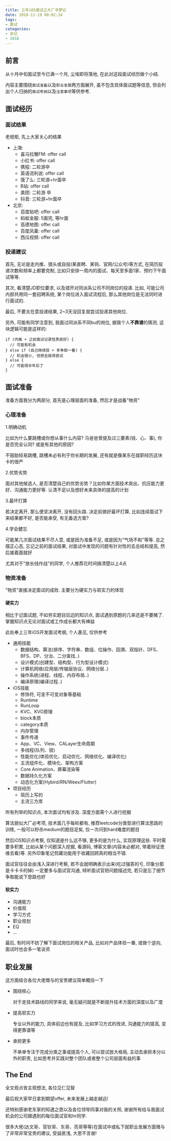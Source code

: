 ```yaml
---
title: 三年iOS面试之大厂寻梦记
date: 2018-11-19 00:02:24
tags: 
- 面试
categories:
- 杂记
- 2018
---
```


## 前言

从十月中旬面试至今已满一个月, 尘埃即将落地, 在此对这段面试经历做个小结.

内容主要围绕`面试准备`以及`职业发展`两方面展开, 虽不包含具体面试题等信息, 但会列出个人归纳的`面试考纲`以及`注意事项`等供参考.

<!-- more -->

## 面试经历

### 面试结果

老规矩, 先上大家关心的结果

* 上海:
  * 喜马拉雅FM: offer call
  * 小红书: offer call
  * 携程: 二轮游卒
  * 英语流利说: offer call
  * 饿了么: 三轮游+hr面卒
  * B站: offer call
  * 美团: 二轮游 卒
  * 抖音: 三轮游+hr面卒
* 北京:
  * 百度贴吧: offer call
  * 蚂蚁金服: 5面完, 等hr面
  * 高德地图: offer call
  * 百度凤巢: offer call
  * 西瓜视频: offer call

### 投递建议

首先, 无论是走内推、猎头或自投(某直聘、某钩、官网/公众号)等方式, 在简历投递次数和频率上都要克制, 比如只安排一周内的面试、每天至多面1家、预约下午面试等等.

其次, 看清楚JD职位要求, 以及错开对同派系公司不同岗位的投递. 比如, 可能公司内部共用同一套招聘系统, 某个岗位进入面试流程后, 那么其他岗位是无法同时进行面试的. 

最后, 不要太在意投递结果, 2~3天没回复就尝试投递其他岗位.

另外, 可能有同学注意到, 我面过同派系不同bu的岗位, 据我个人**不靠谱**的猜测, 这块逻辑可能是这样的:

```
if (内推 + 之前面试记录性质良好) {
  // 可能有机会
} else if (自己继续投 + 多争取一番) {
  // 机会很小, 但想去就得尝试
} else {
  // 可能得半年后了
}
```

## 面试准备

准备方面我分为两部分, 首先是心理层面的准备, 然后才是战备"物资"

### 心理准备

1.明确动机
  
   比如为什么要跳槽或你想从事什么内容? 马爸爸曾提及过三要素(钱、心、事), 你是否完全认同? 或是有其他的原因? 

   不鼓励轻易跳槽, 跳槽未必有利于你长期的发展, 还有就是像某东在就职经历这块卡的很严
  
2.优势劣势
  
   面对其他候选人, 是否清楚自己的优势劣势？比如你某方面技术突出、抗压能力更好、沟通能力更好等. 认清不足以及想好未来具体的提高的计划
  
3.最坏打算

   若决定离开, 那么便坚决离开, 没有回头路. 决定前做好最坏打算, 比如连续面试下来结果都不好, 是否能承受, 有无备选方案? 
  
4.学会健忘

   可能某几次面试结果不尽人意, 或是因为准备不足, 或是因为"气场不和"等等. 总之摆正心态, 忘记之前的面试结果, 对面试中发现的问题有针对性的去总结和提高, 然后接着面就好

尤其对于"放长线作战"的同学, 个人推荐花时间搞清楚以上4点

### 物资准备

"物资"直接决定面试的成败. 主要分为硬实力与软实力的体现

#### 硬实力

相比于记面试题, 不如夯实题目后边的知识点, 面试遇到原题的几率还是不要赌了. 掌握知识点无论对面试或工作成长都大有裨益

此处奉上三年iOS开发面试考纲, 个人愚见, 仅供参考

* 通用技能
	* 数据结构、算法(排序、字符串、数组、位操作、回溯、双指针、DFS、BFS、DP、分治、二分查找..)
	* 设计模式(创建型、结构型、行为型设计模式)
	* 计算机网络(应用层/传输层协议、网络分层..)
	* 操作系统(进程、线程、内存布局..)
	* 编译原理(编译过程..)
* iOS技能
	* 修饰符, 可变不可变对象等基础
	* Runtime
	* RunLoop
	* KVC、KVO原理
	* block本质
	* category本质
	* 内存管理
	* 事件传递
	* App、VC、View、CALayer生命周期
	* 多线程(队列、锁)
	* 性能优化(体验优化、启动优化、网络优化、编译优化)
	* 主流组件化、模块化、架构方案
	* Core Animation、屏幕渲染等
	* 数据持久化方案
	* 动态化方案(Hybird/RN/Weex/Flutter)
* 项目经历
	* 简历上写的
	* 主流三方库

所有列举的知识点, 本次面试均有涉及. 深度方面需个人进行挖掘

算法貌似大厂必考项, 技术面几乎每轮都有, 推荐leetcode分类型进行算法思路的训练, 一般可以秒杀medium的题目足矣, 仅一次问到hard难度的题目

然后iOS知识点考察, 仅知道是什么远不够, 更多的是为什么, 实现原理这些. 平时需要多积累, 比如从某个问题深入挖掘, 看源码, 博客文章(内容未必都对, 带着辩证思维去看)等. 另外印象笔记剪藏功能用于收藏回顾真的相当不错.

面试官往往会由浅入深进行考察, 若不会就明确表示出来(吃过强答的亏, 印象分那是卡卡卡的掉) 一定要多与面试官沟通, 倾听面试官把问题描述完, 若只是忘了细节争取能说下思路也好

#### 软实力

* 沟通能力
* 价值观
* 学习方式
* 职业规划
* EQ
* ...

最后, 有时间不妨了解下面试岗位的相关产品, 比如对产品体验一番, 或做个逆向, 面试时也会多一笔谈资

## 职业发展

这方面结合各位大佬赠与的宝贵建议简单概括一下

* 围绕核心
  
  对于走技术路线的同学来说, 毫无疑问就是不断提升技术方面的深度以及广度
  
* 提高软实力

  专业以外的能力, 具体前边也有提及, 比如学习方式的改进, 沟通能力的提高, 变得更靠谱等

* 承担更多

  不单单专注于完成分类之事或提高个人, 可以尝试放大格局, 主动去承担本分以外的职责, 比如思考并实践对整个团队或者整个公司层面有益的事 

## The End
  
全文观点皆主观想法, 各位见仁见智

最后祝大家早日拿到期望offer, 未来发展上越走越远!

还特别感谢老东家的知遇之恩以及各位领导同事对我的关照, 谢谢所有给与我面试机会的公司跟遇到的每位面试官和hr同学. 

很多大佬(达文哥、官钦哥、东哥、亮哥等等)在面试中或私下就职业发展方面赠与了非常非常宝贵的建议, 受益匪浅, 大恩不言谢!